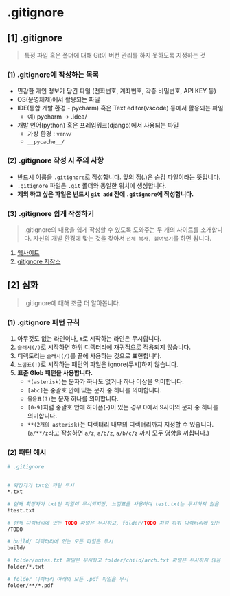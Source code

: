# .gitignore
## [1] .gitignore

> 특정 파일 혹은 폴더에 대해 Git이 버전 관리를 하지 못하도록 지정하는 것
> 

### (1) .gitignore에 작성하는 목록

- 민감한 개인 정보가 담긴 파일 (전화번호, 계좌번호, 각종 비밀번호, API KEY 등)
- OS(운영체제)에서 활용되는 파일
- IDE(통합 개발 환경 - pycharm) 혹은 Text editor(vscode) 등에서 활용되는 파일
    - 예) pycharm -> .idea/
- 개발 언어(python) 혹은 프레임워크(django)에서 사용되는 파일
    - 가상 환경 : `venv/`
    - `__pycache__/`

### (2) .gitignore 작성 시 주의 사항

- 반드시 이름을 `.gitignore`로 작성합니다. 앞의 점(.)은 숨김 파일이라는 뜻입니다.
- `.gitignore` 파일은 `.git` 폴더와 동일한 위치에 생성합니다.
- **제외 하고 싶은 파일은 반드시 `git add` 전에 `.gitignore`에 작성합니다.**

### (3) .gitignore 쉽게 작성하기

> .gitignore의 내용을 쉽게 작성할 수 있도록 도와주는 두 개의 사이트를 소개합니다.
자신의 개발 환경에 맞는 것을 찾아서 `전체 복사, 붙여넣기`를 하면 됩니다.
>

1. [웹사이트](https://www.toptal.com/developers/gitignore/)
2. [gitignore 저장소](https://github.com/github/gitignore)

## [2] 심화

> .gitignore에 대해 조금 더 알아봅니다.
> 

### (1) .gitignore 패턴 규칙

1. 아무것도 없는 라인이나, `#`로 시작하는 라인은 무시합니다.
2. `슬래시(/)`로 시작하면 하위 디렉터리에 재귀적으로 적용되지 않습니다.
3. 디렉토리는 `슬래시(/)`를 끝에 사용하는 것으로 표현합니다.
4. `느낌표(!)`로 시작하는 패턴의 파일은 ignore(무시)하지 않습니다.
5. **표준 Glob 패턴을 사용합니다.**
    - `*(asterisk)`는 문자가 하나도 없거나 하나 이상을 의미합니다.
    - `[abc]`는 중괄호 안에 있는 문자 중 하나를 의미합니다.
    - `물음표(?)`는 문자 하나를 의미합니다.
    - `[0-9]`처럼 중괄호 안에 하이픈(-)이 있는 경우 0에서 9사이의 문자 중 하나를 의미합니다.
    - `**(2개의 asterisk)`는 디렉터리 내부의 디렉터리까지 지정할 수 있습니다.
    (`a/**/z`라고 작성하면 `a/z`, `a/b/z`, `a/b/c/z` 까지 모두 영향을 끼칩니다.)

### (2) 패턴 예시

```bash
# .gitignore


# 확장자가 txt인 파일 무시
*.txt

# 현재 확장자가 txt인 파일이 무시되지만, 느낌표를 사용하여 test.txt는 무시하지 않음
!test.txt

# 현재 디렉터리에 있는 TODO 파일은 무시하고, folder/TODO 처럼 하위 디렉터리에 있는 파일은 무시하지 않음
/TODO

# build/ 디렉터리에 있는 모든 파일은 무시
build/

# folder/notes.txt 파일은 무시하고 folder/child/arch.txt 파일은 무시하지 않음
folder/*.txt

# folder 디렉터리 아래의 모든 .pdf 파일을 무시
folder/**/*.pdf
```

